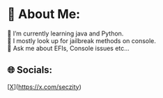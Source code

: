 # 💫 About Me:
🔭 I’m currently learning java and Python.  
👯 I mostly look up for jailbreak methods on console.   
💬 Ask me about EFIs, Console issues etc... 

## 🌐 Socials:
[[X](https://img.shields.io/badge/X-black.svg?logo=X&logoColor=white)](https://x.com/seczity) 
